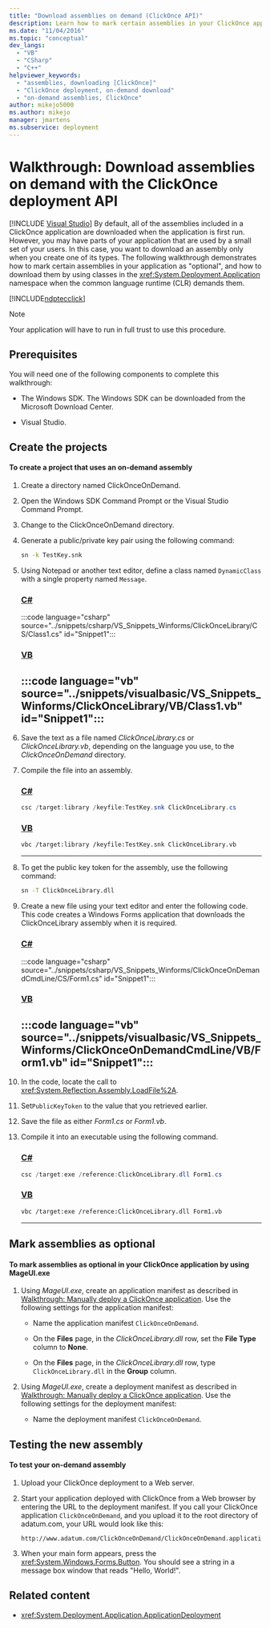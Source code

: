 ```yaml
---
title: "Download assemblies on demand (ClickOnce API)"
description: Learn how to mark certain assemblies in your ClickOnce application as optional and download them when the common language runtime needs them.
ms.date: "11/04/2016"
ms.topic: "conceptual"
dev_langs:
  - "VB"
  - "CSharp"
  - "C++"
helpviewer_keywords:
  - "assemblies, downloading [ClickOnce]"
  - "ClickOnce deployment, on-demand download"
  - "on-demand assemblies, ClickOnce"
author: mikejo5000
ms.author: mikejo
manager: jmartens
ms.subservice: deployment
---
```

# Walkthrough: Download assemblies on demand with the ClickOnce deployment API

 [!INCLUDE [Visual Studio](~/includes/applies-to-version/vs-windows-only.md)]
By default, all of the assemblies included in a ClickOnce application are downloaded when the application is first run. However, you may have parts of your application that are used by a small set of your users. In this case, you want to download an assembly only when you create one of its types. The following walkthrough demonstrates how to mark certain assemblies in your application as "optional", and how to download them by using classes in the <xref:System.Deployment.Application> namespace when the common language runtime (CLR) demands them.

 [!INCLUDE[ndptecclick](../deployment/includes/dotnet-support-application-deployment-api.md)]

> [!NOTE]
> Your application will have to run in full trust to use this procedure.

## Prerequisites
 You will need one of the following components to complete this walkthrough:

- The Windows SDK. The Windows SDK can be downloaded from the Microsoft Download Center.

- Visual Studio.

## Create the projects

#### To create a project that uses an on-demand assembly

1. Create a directory named ClickOnceOnDemand.

2. Open the Windows SDK Command Prompt or the Visual Studio Command Prompt.

3. Change to the ClickOnceOnDemand directory.

4. Generate a public/private key pair using the following command:

   ```cmd
   sn -k TestKey.snk
   ```

5. Using Notepad or another text editor, define a class named `DynamicClass` with a single property named `Message`.

    ### [C#](#tab/csharp)
    :::code language="csharp" source="../snippets/csharp/VS_Snippets_Winforms/ClickOnceLibrary/CS/Class1.cs" id="Snippet1":::

    ### [VB](#tab/vb)
    :::code language="vb" source="../snippets/visualbasic/VS_Snippets_Winforms/ClickOnceLibrary/VB/Class1.vb" id="Snippet1":::
    ---

6. Save the text as a file named *ClickOnceLibrary.cs* or *ClickOnceLibrary.vb*, depending on the language you use, to the *ClickOnceOnDemand* directory.

7. Compile the file into an assembly.

   ### [C#](#tab/csharp)
   ```csharp
   csc /target:library /keyfile:TestKey.snk ClickOnceLibrary.cs
   ```

   ### [VB](#tab/vb)
   ```vb
   vbc /target:library /keyfile:TestKey.snk ClickOnceLibrary.vb
   ```
   ---

8. To get the public key token for the assembly, use the following command:

   ```cmd
   sn -T ClickOnceLibrary.dll
   ```

9. Create a new file using your text editor and enter the following code. This code creates a Windows Forms application that downloads the ClickOnceLibrary assembly when it is required.

    ### [C#](#tab/csharp)
    :::code language="csharp" source="../snippets/csharp/VS_Snippets_Winforms/ClickOnceOnDemandCmdLine/CS/Form1.cs" id="Snippet1":::

    ### [VB](#tab/vb)
    :::code language="vb" source="../snippets/visualbasic/VS_Snippets_Winforms/ClickOnceOnDemandCmdLine/VB/Form1.vb" id="Snippet1":::
    ---

10. In the code, locate the call to <xref:System.Reflection.Assembly.LoadFile%2A>.

11. Set`PublicKeyToken` to the value that you retrieved earlier.

12. Save the file as either *Form1.cs* or *Form1.vb*.

13. Compile it into an executable using the following command.

    ### [C#](#tab/csharp)
    ```csharp
    csc /target:exe /reference:ClickOnceLibrary.dll Form1.cs
    ```

    ### [VB](#tab/vb)
    ```vb
    vbc /target:exe /reference:ClickOnceLibrary.dll Form1.vb
    ```
    ---

## Mark assemblies as optional

#### To mark assemblies as optional in your ClickOnce application by using MageUI.exe

1. Using *MageUI.exe*, create an application manifest as described in [Walkthrough: Manually deploy a ClickOnce application](../deployment/walkthrough-manually-deploying-a-clickonce-application.md). Use the following settings for the application manifest:

    - Name the application manifest `ClickOnceOnDemand`.

    - On the **Files** page, in the *ClickOnceLibrary.dll* row, set the **File Type** column to **None**.

    - On the **Files** page, in the *ClickOnceLibrary.dll* row, type `ClickOnceLibrary.dll` in the **Group** column.

2. Using *MageUI.exe*, create a deployment manifest as described in [Walkthrough: Manually deploy a ClickOnce application](../deployment/walkthrough-manually-deploying-a-clickonce-application.md). Use the following settings for the deployment manifest:

    - Name the deployment manifest `ClickOnceOnDemand`.

## Testing the new assembly

#### To test your on-demand assembly

1. Upload your ClickOnce deployment to a Web server.

2. Start your application deployed with ClickOnce from a Web browser by entering the URL to the deployment manifest. If you call your ClickOnce application `ClickOnceOnDemand`, and you upload it to the root directory of adatum.com, your URL would look like this:

   ```
   http://www.adatum.com/ClickOnceOnDemand/ClickOnceOnDemand.application
   ```

3. When your main form appears, press the <xref:System.Windows.Forms.Button>. You should see a string in a message box window that reads "Hello, World!".

## Related content
- <xref:System.Deployment.Application.ApplicationDeployment>